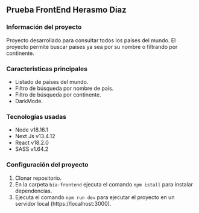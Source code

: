 
## Prueba FrontEnd Herasmo Diaz

### Información del proyecto

Proyecto desarrollado para consultar todos los países del mundo. El proyecto permite buscar paises ya sea por su nombre o filtrando por continente.

### Caracteristicas principales

- Listado de países del mundo.
- Filtro de búsqueda por nombre de país.
- Filtro de búsqueda por continente.
- DarkMode.

### Tecnologías usadas

- Node v18.16.1
- Next Js v13.4.12
- React v18.2.0
- SASS v1.64.2

### Configuración del proyecto

1. Clonar repositorio.
2. En la carpeta `bia-frontend` ejecuta el comando `npm istall` para instalar dependencias.
3. Ejecuta el comando `npm run dev` para ejecutar el proyecto en un servidor local (https://localhost:3000).